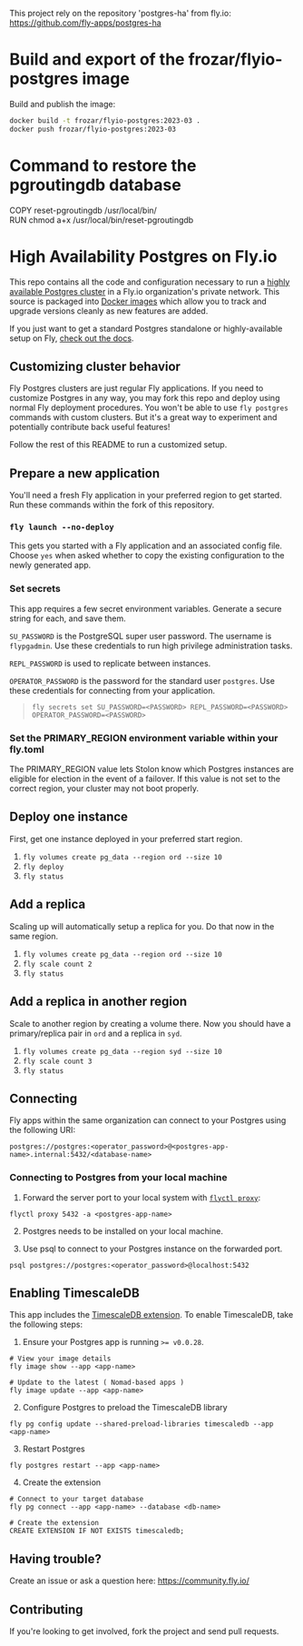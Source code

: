 This project rely on the repository 'postgres-ha' from fly.io:  
https://github.com/fly-apps/postgres-ha

# Build and export of the frozar/flyio-postgres image

Build and publish the image:

```sh
docker build -t frozar/flyio-postgres:2023-03 .
docker push frozar/flyio-postgres:2023-03
```

# Command to restore the pgroutingdb database

COPY reset-pgroutingdb /usr/local/bin/  
RUN chmod a+x /usr/local/bin/reset-pgroutingdb

# High Availability Postgres on Fly.io

This repo contains all the code and configuration necessary to run a [highly available Postgres cluster](https://fly.io/docs/postgres/) in a Fly.io organization's private network. This source is packaged into [Docker images](https://hub.docker.com/r/flyio/postgres-ha/tags) which allow you to track and upgrade versions cleanly as new features are added.

If you just want to get a standard Postgres standalone or highly-available setup on Fly, [check out the docs](https://fly.io/docs/postgres/).

## Customizing cluster behavior

Fly Postgres clusters are just regular Fly applications. If you need to customize Postgres in any way, you may fork this repo and deploy using normal Fly deployment procedures. You won't be able to use `fly postgres` commands with custom clusters. But it's a great way to experiment and potentially contribute back useful features!

Follow the rest of this README to run a customized setup.

## Prepare a new application

You'll need a fresh Fly application in your preferred region to get started. Run these commands within the fork of this repository.

### `fly launch --no-deploy`

This gets you started with a Fly application and an associated config file.
Choose `yes` when asked whether to copy the existing configuration to the newly generated app.

### Set secrets

This app requires a few secret environment variables. Generate a secure string for each, and save them.

`SU_PASSWORD` is the PostgreSQL super user password. The username is `flypgadmin`. Use these credentials to run high privilege administration tasks.

`REPL_PASSWORD` is used to replicate between instances.

`OPERATOR_PASSWORD` is the password for the standard user `postgres`. Use these credentials for connecting from your application.

> `fly secrets set SU_PASSWORD=<PASSWORD> REPL_PASSWORD=<PASSWORD> OPERATOR_PASSWORD=<PASSWORD>`

### Set the PRIMARY_REGION environment variable within your fly.toml

The PRIMARY_REGION value lets Stolon know which Postgres instances are eligible for election in the event of a failover. If this value is not set to the correct region, your cluster may not boot properly.

## Deploy one instance

First, get one instance deployed in your preferred start region.

1. `fly volumes create pg_data --region ord --size 10`
2. `fly deploy`
3. `fly status`

## Add a replica

Scaling up will automatically setup a replica for you. Do that now in the same region.

1. `fly volumes create pg_data --region ord --size 10`
2. `fly scale count 2`
3. `fly status`

## Add a replica in another region

Scale to another region by creating a volume there. Now you should have a primary/replica pair in `ord` and a replica in `syd`.

1. `fly volumes create pg_data --region syd --size 10`
2. `fly scale count 3`
3. `fly status`

## Connecting

Fly apps within the same organization can connect to your Postgres using the following URI:

```
postgres://postgres:<operator_password>@<postgres-app-name>.internal:5432/<database-name>
```

### Connecting to Postgres from your local machine

1. Forward the server port to your local system with [`flyctl proxy`](https://fly.io/docs/flyctl/proxy/):

```
flyctl proxy 5432 -a <postgres-app-name>
```

2. Postgres needs to be installed on your local machine.

3. Use psql to connect to your Postgres instance on the forwarded port.

```
psql postgres://postgres:<operator_password>@localhost:5432
```

## Enabling TimescaleDB

This app includes the [TimescaleDB extension](https://timescale.com/). To enable TimescaleDB, take the following steps:

1. Ensure your Postgres app is running `>= v0.0.28`.

```
# View your image details
fly image show --app <app-name>

# Update to the latest ( Nomad-based apps )
fly image update --app <app-name>
```

2. Configure Postgres to preload the TimescaleDB library

```
fly pg config update --shared-preload-libraries timescaledb --app <app-name>
```

3. Restart Postgres

```
fly postgres restart --app <app-name>
```

4. Create the extension

```
# Connect to your target database
fly pg connect --app <app-name> --database <db-name>

# Create the extension
CREATE EXTENSION IF NOT EXISTS timescaledb;
```

## Having trouble?

Create an issue or ask a question here: https://community.fly.io/

## Contributing

If you're looking to get involved, fork the project and send pull requests.
